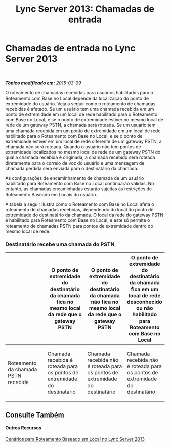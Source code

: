 ﻿---
title: 'Lync Server 2013: Chamadas de entrada'
TOCTitle: Chamadas de entrada
ms:assetid: 65b9c1b4-6af7-4527-8c33-22c4442bd209
ms:mtpsurl: https://technet.microsoft.com/pt-br/library/JJ994038(v=OCS.15)
ms:contentKeyID: 52057649
ms.date: 05/19/2016
mtps_version: v=OCS.15
ms.translationtype: HT
---

# Chamadas de entrada no Lync Server 2013

 

_**Tópico modificado em:** 2015-03-09_

O roteamento de chamadas recebidas para usuários habilitados para o Roteamento com Base no Local depende da localização do ponto de extremidade do usuário. Veja a seguir como o roteamento de chamadas recebidas é afetado. Se um usuário tem uma chamada recebida em um ponto de extremidade em um local de rede habilitado para o Roteamento com Base no Local, e se o ponto de extremidade estiver no mesmo local de rede de um gateway PSTN, a chamada será roteada. Se um usuário tem uma chamada recebida em um ponto de extremidade em um local de rede habilitado para o Roteamento com Base no Local, e se o ponto de extremidade estiver em um local de rede diferente de um gateway PSTN, a chamada não será roteada. Quando o usuário não tem pontos de extremidade localizados no mesmo local de rede de um gateway PSTN do qual a chamada recebida é originada, a chamada recebido será roteada diretamente para o correio de voz do usuário e uma mensagem de chamada perdida será enviada para o destinatário da chamada.

As configurações de encaminhamento de chamada de um usuário habilitado para Roteamento com Base no Local continuarão válidas. No entanto, as chamadas encaminhadas estarão sujeitas às restrições de Roteamento Baseado em Locais do usuário.

A tabela a seguir ilustra como o Roteamento com Base no Local afeta o roteamento de chamadas recebidas, dependendo do local do ponto de extremidade do destinatário da chamada. O local da rede do gateway PSTN é habilitado para Roteamento com Base no Local, e este só permite o roteamento de chamadas PSTN para pontos de extremidade dentro do mesmo local de rede.

### Destinatário recebe uma chamada do PSTN

<table>
<colgroup>
<col style="width: 25%" />
<col style="width: 25%" />
<col style="width: 25%" />
<col style="width: 25%" />
</colgroup>
<thead>
<tr class="header">
<th></th>
<th>O ponto de extremidade do destinatário da chamada fica no mesmo local da rede que o gateway PSTN</th>
<th>O ponto de extremidade do destinatário da chamada não fica no mesmo local da rede que o gateway PSTN</th>
<th>O ponto de extremidade do destinatário da chamada fica em um local de rede desconhecido ou não habilitado para Roteamento com Base no Local</th>
</tr>
</thead>
<tbody>
<tr class="odd">
<td><p>Roteamento da chamada PSTN recebida</p></td>
<td><p>Chamada recebida é roteada para os pontos de extremidade do destinatário</p></td>
<td><p>Chamada recebida não é roteada para os pontos de extremidade do destinatário</p></td>
<td><p>Chamada recebida não é roteada para os pontos de extremidade do destinatário</p></td>
</tr>
</tbody>
</table>

  

## Consulte Também

#### Outros Recursos

[Cenários para Roteamento Baseado em Local no Lync Server 2013](lync-server-2013-scenarios-for-location-based-routing.md)


